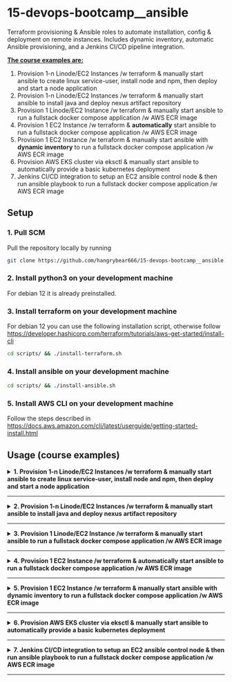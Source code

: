 # 15-devops-bootcamp__ansible
Terraform provisioning & Ansible roles to automate installation, config & deployment on remote instances. Includes dynamic inventory, automatic Ansible provisioning, and a Jenkins CI/CD pipeline integration.

<b><u>The course examples are:</u></b>
1. Provision 1-n Linode/EC2 Instances /w terraform & manually start ansible to create linux service-user, install node and npm, then deploy and start a node application
2. Provision 1-n Linode/EC2 Instances /w terraform & manually start ansible to install java and deploy nexus artifact repository
3. Provision 1 Linode/EC2 Instance /w terraform & manually start ansible to run a fullstack docker compose application /w AWS ECR image
4. Provision 1 EC2 Instance /w terraform & <b>automatically</b> start ansible to run a fullstack docker compose application /w AWS ECR image
5. Provision 1 EC2 Instance /w terraform & manually start ansible with <b>dynamic inventory</b> to run a fullstack docker compose application /w AWS ECR image
6. Provision AWS EKS cluster via eksctl & manually start ansible to automatically provide a basic kubernetes deployment
7. Jenkins CI/CD integration to setup an EC2 ansible control node & then run ansible playbook to run a fullstack docker compose application /w AWS ECR image
<!-- <b><u>The exercise projects are:</u></b> -->

## Setup

### 1. Pull SCM

Pull the repository locally by running
```bash
git clone https://github.com/hangrybear666/15-devops-bootcamp__ansible.git
```
### 2. Install python3 on your development machine

For debian 12 it is already preinstalled.

### 3. Install terraform on your development machine

For debian 12 you can use the following installation script, otherwise follow https://developer.hashicorp.com/terraform/tutorials/aws-get-started/install-cli
```bash
cd scripts/ && ./install-terraform.sh
```

### 4. Install ansible on your development machine

```bash
cd scripts/ && ./install-ansible.sh
```
<!--
### 5. Setup environment variables with your credentials

```bash
cd scripts/ && ./setup-env-vars.sh
``` -->

### 5. Install AWS CLI on your development machine

Follow the steps described in https://docs.aws.amazon.com/cli/latest/userguide/getting-started-install.html

## Usage (course examples)

<details closed>
<summary><b>1. Provision 1-n Linode/EC2 Instances /w terraform & manually start ansible to create linux service-user, install node and npm, then deploy and start a node application</b></summary>

#### a. Create 1-n Linode VPS Servers by following the bonus project 2) in the terraform repo

https://github.com/hangrybear666/12-devops-bootcamp__terraform.git

#### b. If you want to disable strict host key checking you have two options

<u>Alternative 1:</u>

- Simply leave `host_key_checking = False` in `ansible.cfg`

<u>Alternative 2:</u>

- Comment out  `host_key_checking = False` in `ansible.cfg`
- For each target server run ssh-keyscan to add the targets to your known_hosts
```bash
# for each of your linodes
ssh-keyscan -H 321.xxx.xxx.247 >> ~/.ssh/known_hosts
```

#### c. Change remote ips and specific configuration values for your workspace

- Add your ip addresses to `hosts` file and the `linode1.yaml` file in `host_vars/` folder respectively
- Change private key path `ansible_ssh_private_key_file` in `group_vars/all.yaml`
- Replace the `node_pkg_location` variable in `01-linode-deploy-node-app/group_vars/all.yaml`

#### d. Run ansible playbook with different host targets, depending on your setup

<u>The following roles are included:</u>

- create-linux-user
- deploy-node-app
- install-acl-for-non-root-users
- install-node-npm

```bash
cd 01-linode-deploy-node-app/
# to run only on linode1
ansible-playbook -i hosts site.yaml -e "variable_host=linode1"
# to run only on first ec2-instance
ansible-playbook -i hosts site.yaml -e "variable_host=ec2-instance1"
# to run on all ec2-instances
ansible-playbook -i hosts site.yaml -e "variable_host=ec2_instances"
# to run on all linodes use group name
ansible-playbook -i hosts site.yaml -e "variable_host=linodes"
# or use individual names with wildcard
ansible-playbook -i hosts site.yaml -e "variable_host=linode*"
```

</details>

-----

<details closed>
<summary><b>2. Provision 1-n Linode/EC2 Instances /w terraform & manually start ansible to install java and deploy nexus artifact repository</b></summary>

#### a. Create 1-n Linode VPS Servers by following the bonus project 2) in the terraform repo

#### b. Change remote ips and specific configuration values for your workspace

- Add your ip addresses to `hosts` file and the `linode1.yaml` file in `host_vars/` folder respectively
- Change private key path `ansible_ssh_private_key_file` in `group_vars/all.yaml`

#### c. Run ansible playbook with different host targets, depending on your setup

<u>The following roles are included:</u>

- check-nexus-availability
- create-permit-nexus-user
- download-untar-nexus
- install-legacy-java
- start-nexus-binary

```bash
cd 02-linode-deploy-nexus-artifact-repo/
ansible-playbook site.yaml -e "variable_host=linode*"
```

#### d. Navigate to your Remote Hosts Public IP on port 8081 to check availability

*Note:* Your remote firewall must have port 8081 open for ingress
</details>

-----

<details closed>
<summary><b>3. Provision 1 Linode/EC2 Instance /w terraform & manually start ansible to run a fullstack docker compose application /w AWS ECR image</b></summary>

#### a. Create 1 EC2 Instance by following the demo project 2) in the terraform repo

https://github.com/hangrybear666/12-devops-bootcamp__terraform

*Limitation:* Since only one image with one remote address is created in the build step, this playbook currently only supports one instance.
We would have to build a separate Image for each instance and change the role in `15-devops-bootcamp__ansible/03-ec2-deploy-docker-compose/roles/build-and-push-to-ecr/tasks/main.yaml`

#### b. Change remote ip and specific configuration values for your workspace

- Add your ip address `ec2_instance1.yaml` file in `host_vars/`
- Change private key path `ansible_ssh_private_key_file` in `group_vars/all.yaml`
- Add `region: YOUR_REGION` and `ecr_repo_name: YOUR_REPO_NAME` (just name without URL) to `group_vars/all.yaml` to overwrite the build-and-push-to-ecr role's vars.
- Overwrite `build_file_path` in `group_vars/all.yaml` to the absolute filepath in your repository for build-and-push-to-ecr role's files folder

#### c. Create `.env` file in `03-ec2-deploy-docker-compose/roles/build-and-push-to-ecr/files/java-app/` folder by running the following script, generating random passwords via openssl for you.

```bash
# required only once for all demo projects
cd scripts
./create-exercise-env-vars.sh
```

<b>Test your java-mysql-phpmyadmin stack locally</b>

```bash
cd 03-ec2-deploy-docker-compose/roles/build-and-push-to-ecr/files/java-app/
VERSION_TAG=0.9 \
docker compose -f docker-compose-local.yaml up
```

#### d. Run ansible playbook

<u>The following roles are included:</u>
- aws-docker-login-ecr
- build-and-push-to-ecr
- create-permit-docker-user
- install-docker-and-compose
- install-pip-boto3
- install-acl-for-non-root-users
- copy-and-start-docker-compose

```bash
ansible-playbook site.yaml -e java_app_version="1.8"
```

</details>

-----

<details closed>
<summary><b>4. Provision 1 EC2 Instance /w terraform & <b>automatically</b> start ansible to run a fullstack docker compose application /w AWS ECR image</b></summary>

#### a. Change specific configuration values for your workspace

- Add `region: YOUR_REGION` and `ecr_repo_name: YOUR_REPO_NAME` (just name without URL) to `group_vars/all.yaml` to overwrite the build-and-push-to-ecr role's vars.
- Overwrite `build_file_path` in `group_vars/all.yaml` to the absolute filepath in your repository for build-and-push-to-ecr role's files folder

#### b. Create `.env` file in `04-ec2-deploy-docker-compose-from-terraform/roles/build-and-push-to-ecr/files/java-app/` folder by running the following script, generating random passwords via openssl for you.

```bash
# required only once for all demo projects
cd scripts
./create-exercise-env-vars.sh
```

<b>Test your java-mysql-phpmyadmin stack locally</b>

```bash
docker volume rm mysql-data-dir
cd 04-ec2-deploy-docker-compose-from-terraform/roles/build-and-push-to-ecr/files/java-app/
VERSION_TAG=0.7 \
docker compose -f docker-compose-local.yaml up
```

#### c. The playbook is executed automatically by terraform once the instance has exposed a public IP.

<u>The following roles are included:</u>
- aws-docker-login-ecr
- build-and-push-to-ecr
- create-permit-docker-user
- install-docker-and-compose
- install-pip-boto3
- install-acl-for-non-root-users
- copy-and-start-docker-compose

#### d. Create 1 EC2 Instance by following the demo project 5) in the terraform repo triggering ansible execution via provisioner

https://github.com/hangrybear666/12-devops-bootcamp__terraform

</details>

-----

<details closed>
<summary><b>5. Provision 1 EC2 Instance /w terraform & manually start ansible with <b>dynamic inventory</b> to run a fullstack docker compose application /w AWS ECR image</b></summary>

#### a. Create 1 EC2 Instance by following the demo project 2) in the terraform repo

*Limitation:* Since only one image with one remote address is created in the build step, this playbook currently only supports one instance.
We would have to build a separate Image for each instance and change the role in `15-devops-bootcamp__ansible/05-ec2-deploy-docker-compose-dynamicInventory/roles/build-and-push-to-ecr/tasks/main.yaml`

https://github.com/hangrybear666/12-devops-bootcamp__terraform

#### b. Change specific configuration values for your workspace

- Change private key path `ansible_ssh_private_key_file` in `group_vars/all.yaml`
- Add `region: YOUR_REGION` and `ecr_repo_name: YOUR_REPO_NAME` (just name without URL) to `group_vars/all.yaml` to overwrite the build-and-push-to-ecr role's vars.
- Overwrite `build_file_path` in `group_vars/all.yaml` to the absolute filepath in your repository for build-and-push-to-ecr role's files folder

#### c. Create `.env` file in `05-ec2-deploy-docker-compose-dynamicInventory/roles/build-and-push-to-ecr/files/java-app/` folder by running the following script, generating random passwords via openssl for you.

```bash
# required only once for all demo projects
cd scripts
./create-exercise-env-vars.sh
```

<b>Test your java-mysql-phpmyadmin stack locally</b>

```bash
docker volume rm mysql-data-dir
cd 05-ec2-deploy-docker-compose-dynamicInventory/roles/build-and-push-to-ecr/files/java-app/
VERSION_TAG=0.8 \
docker compose -f docker-compose-local.yaml up
```

#### d. Run ansible playbook dynamically querying aws for ec2 instance connection details

<u>The following roles are included:</u>
- install-aws-plugin-dependencies
- aws-docker-login-ecr
- build-and-push-to-ecr
- create-permit-docker-user
- install-docker-and-compose
- install-pip-boto3
- install-acl-for-non-root-users
- copy-and-start-docker-compose

```bash
ansible-playbook site.yaml -e java_app_version="1.9"
```

</details>

-----

<details closed>
<summary><b>6. Provision AWS EKS cluster via eksctl & manually start ansible to automatically provide a basic kubernetes deployment</b></summary>

#### a. Create AWS EKS cluster by following project 4 in aws k8s repo and install required dependencies locally

https://github.com/hangrybear666/11-devops-bootcamp__kubernetes_aws_eks

#### b. Change specific configuration values for your workspace

- *Note:* Change kubeconfig filepath in aws eks command to your own.
```bash
aws eks update-kubeconfig --name aws-eksctl-cluster --region eu-central-1 --kubeconfig /home/admin/git/15-devops-bootcamp__ansible/06-aws-eks-deploy-to-kubernetes/kube.config
```
- Change private key path `ansible_ssh_private_key_file` in `group_vars/all.yaml`
- Replace `manifest_file_path` in `host_vars/localhost.yaml` to the absolute path where the `nginx-deployment.yaml` file is situated in your workspace

#### c. Run kubectl commands to ensure cluster & kube.config file has been setup correctly

```bash
cd 06-aws-eks-deploy-to-kubernetes/
export KUBECONFIG=kube.config
kubectl get nodes
kubectl get all -n kube-system
```

#### d. Run ansible playbook dynamically querying aws for ec2 instance connection details

<u>The following roles are included:</u>

- install-k8s-python-dependencies
- create-namespace
- deploy-single-k8s-manifest

- *Note:* Change kubeconfig filepath in aws eks command to your own.
```bash
cd 06-aws-eks-deploy-to-kubernetes/
export K8S_AUTH_KUBECONFIG="/home/admin/git/15-devops-bootcamp__ansible/06-aws-eks-deploy-to-kubernetes/kube.config"
ansible-playbook site.yaml
```

</details>

-----

<details closed>
<summary><b>7. Jenkins CI/CD integration to setup an EC2 ansible control node & then run ansible playbook to run a fullstack docker compose application /w AWS ECR image</b></summary>

#### a. Create Jenkins Server by following bonus project 1 in terraform repo

<u>Bonus Project 1:</u>
https://github.com/hangrybear666/12-devops-bootcamp__terraform

#### b. Create Linode Instance for Ansible Control Node by following bonus project 2 in terraform repo

*Note:* Save the ssh private key for creating jenkins credentials later.

<u>Bonus Project 2:</u>
https://github.com/hangrybear666/12-devops-bootcamp__terraform


#### c. Create 1 EC2 Instance and whitelist your control node IP for java app deployment via ansible playbook by following demo project 2 in terraform repo

<b><u>IMPORTANT:</u></b> Whitelist your control node ip by adding it to `my_ips` in `terraform-02-ec2-modularized/terraform.tfvars`

*Note:* Save the ssh private key for creating jenkins credentials later.

<u>Demo Project 2:</u>
https://github.com/hangrybear666/12-devops-bootcamp__terraform

*Limitation:* Since only one image with one remote address is created in the build step, this playbook currently only supports one instance.
We would have to build a separate Image for each instance and change the role in `15-devops-bootcamp__ansible/07-jenkins-ansible-integration/roles/build-and-push-to-ecr/tasks/main.yaml`


#### d. Install required ansible dependencies on Linode ansible control node via ssh and configure via scp

*NOTE:* Replace ssh target ip with your own.

- Install Ansible and python dependencies via script
- Install AWS CLI and dependencies via same script
- Copy AWS Config and Credentials via scp

```bash
cd scripts/
ssh -i ~/.ssh/id_ed25519 root@172.104.237.64 'bash -s' < setup-ansible-control-node.sh
scp -r ~/.aws/. root@172.104.237.64:/root/.aws/
```

#### e. Create `.env` file in `07-jenkins-ansible-integration/roles/build-and-push-to-ecr/files/java-app/` folder by running the following script, generating random passwords via openssl for you.

```bash
# required only once for all demo projects
cd scripts
./create-exercise-env-vars.sh
```

#### f. Change specific configuration values for your workspace

- Change environment variable `ANSIBLE_CONTROL_NODE_IP` in `Jenkinsfile` to contain your control node IP address.

#### g. Configure Jenkins Pipeline & Server

**Create Secrets**
- Create Username:Password with the id `git-creds` with either your username or jenkins and an API Token as password
- Create SSH Username:Private Key with the id `control-node-pk` and provide the private key used for Linode Server Setup. User is `root`
- Create SSH Username:Private Key with the id `ec2-targets-pk` and provide the private key used for EC2 Instances Setup. User is `admin`
- Create Secret File with the id `ansible-java-app-env` and copy the outout of step 3) into it (or run $(cat 07-jenkins-ansible-integration/roles/build-and-push-to-ecr/files/java-app/.env))

**Create Pipeline**
- Create a new multibranch pipeline named `15_ansible` with GIT Token credentials and add https://github.com/hangrybear666/15-devops-bootcamp__ansible.git
- Jenkinsfile in pipeline is located under `07-jenkins-ansible-integration/Jenkinsfile`

**Configure Jenkins Plugins**
- Install SSH Agent Plugin under Manage Jenkins -> Plugins -> Available Plugins

#### h. Ansible Playbook being executed by control node

<u>The following roles are included:</u>
- install-aws-plugin-dependencies
- aws-docker-login-ecr
- build-and-push-to-ecr
- create-permit-docker-user
- install-docker-and-compose
- install-pip-boto3
- install-acl-for-non-root-users
- copy-and-start-docker-compose

</details>

-----
